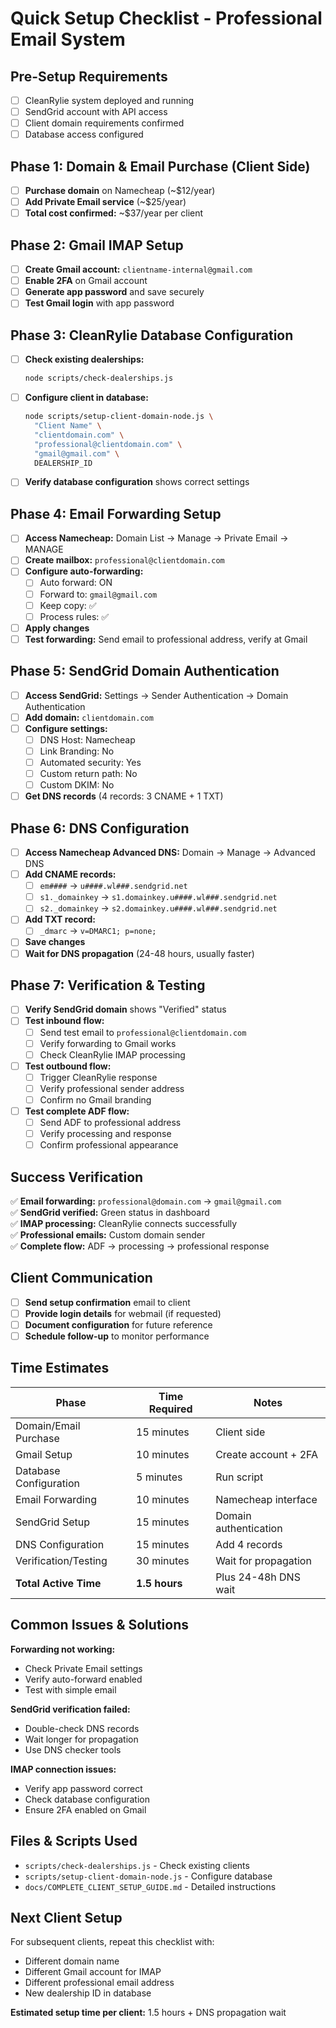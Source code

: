 # Quick Setup Checklist - Professional Email System

## Pre-Setup Requirements

- [ ] CleanRylie system deployed and running
- [ ] SendGrid account with API access
- [ ] Client domain requirements confirmed
- [ ] Database access configured

## Phase 1: Domain & Email Purchase (Client Side)

- [ ] **Purchase domain** on Namecheap (~$12/year)
- [ ] **Add Private Email service** (~$25/year)
- [ ] **Total cost confirmed:** ~$37/year per client

## Phase 2: Gmail IMAP Setup

- [ ] **Create Gmail account:** `clientname-internal@gmail.com`
- [ ] **Enable 2FA** on Gmail account
- [ ] **Generate app password** and save securely
- [ ] **Test Gmail login** with app password

## Phase 3: CleanRylie Database Configuration

- [ ] **Check existing dealerships:**
  ```bash
  node scripts/check-dealerships.js
  ```

- [ ] **Configure client in database:**
  ```bash
  node scripts/setup-client-domain-node.js \
    "Client Name" \
    "clientdomain.com" \
    "professional@clientdomain.com" \
    "gmail@gmail.com" \
    DEALERSHIP_ID
  ```

- [ ] **Verify database configuration** shows correct settings

## Phase 4: Email Forwarding Setup

- [ ] **Access Namecheap:** Domain List → Manage → Private Email → MANAGE
- [ ] **Create mailbox:** `professional@clientdomain.com`
- [ ] **Configure auto-forwarding:**
  - [ ] Auto forward: ON
  - [ ] Forward to: `gmail@gmail.com`
  - [ ] Keep copy: ✅
  - [ ] Process rules: ✅
- [ ] **Apply changes**
- [ ] **Test forwarding:** Send email to professional address, verify at Gmail

## Phase 5: SendGrid Domain Authentication

- [ ] **Access SendGrid:** Settings → Sender Authentication → Domain Authentication
- [ ] **Add domain:** `clientdomain.com`
- [ ] **Configure settings:**
  - [ ] DNS Host: Namecheap
  - [ ] Link Branding: No
  - [ ] Automated security: Yes
  - [ ] Custom return path: No
  - [ ] Custom DKIM: No
- [ ] **Get DNS records** (4 records: 3 CNAME + 1 TXT)

## Phase 6: DNS Configuration

- [ ] **Access Namecheap Advanced DNS:** Domain → Manage → Advanced DNS
- [ ] **Add CNAME records:**
  - [ ] `em####` → `u####.wl###.sendgrid.net`
  - [ ] `s1._domainkey` → `s1.domainkey.u####.wl###.sendgrid.net`
  - [ ] `s2._domainkey` → `s2.domainkey.u####.wl###.sendgrid.net`
- [ ] **Add TXT record:**
  - [ ] `_dmarc` → `v=DMARC1; p=none;`
- [ ] **Save changes**
- [ ] **Wait for DNS propagation** (24-48 hours, usually faster)

## Phase 7: Verification & Testing

- [ ] **Verify SendGrid domain** shows "Verified" status
- [ ] **Test inbound flow:**
  - [ ] Send test email to `professional@clientdomain.com`
  - [ ] Verify forwarding to Gmail works
  - [ ] Check CleanRylie IMAP processing
- [ ] **Test outbound flow:**
  - [ ] Trigger CleanRylie response
  - [ ] Verify professional sender address
  - [ ] Confirm no Gmail branding
- [ ] **Test complete ADF flow:**
  - [ ] Send ADF to professional address
  - [ ] Verify processing and response
  - [ ] Confirm professional appearance

## Success Verification

✅ **Email forwarding:** `professional@domain.com` → `gmail@gmail.com`  
✅ **SendGrid verified:** Green status in dashboard  
✅ **IMAP processing:** CleanRylie connects successfully  
✅ **Professional emails:** Custom domain sender  
✅ **Complete flow:** ADF → processing → professional response  

## Client Communication

- [ ] **Send setup confirmation** email to client
- [ ] **Provide login details** for webmail (if requested)
- [ ] **Document configuration** for future reference
- [ ] **Schedule follow-up** to monitor performance

## Time Estimates

| Phase | Time Required | Notes |
|-------|---------------|-------|
| Domain/Email Purchase | 15 minutes | Client side |
| Gmail Setup | 10 minutes | Create account + 2FA |
| Database Configuration | 5 minutes | Run script |
| Email Forwarding | 10 minutes | Namecheap interface |
| SendGrid Setup | 15 minutes | Domain authentication |
| DNS Configuration | 15 minutes | Add 4 records |
| Verification/Testing | 30 minutes | Wait for propagation |
| **Total Active Time** | **1.5 hours** | Plus 24-48h DNS wait |

## Common Issues & Solutions

**Forwarding not working:**
- Check Private Email settings
- Verify auto-forward enabled
- Test with simple email

**SendGrid verification failed:**
- Double-check DNS records
- Wait longer for propagation
- Use DNS checker tools

**IMAP connection issues:**
- Verify app password correct
- Check database configuration
- Ensure 2FA enabled on Gmail

## Files & Scripts Used

- `scripts/check-dealerships.js` - Check existing clients
- `scripts/setup-client-domain-node.js` - Configure database
- `docs/COMPLETE_CLIENT_SETUP_GUIDE.md` - Detailed instructions

## Next Client Setup

For subsequent clients, repeat this checklist with:
- Different domain name
- Different Gmail account for IMAP
- Different professional email address
- New dealership ID in database

**Estimated setup time per client:** 1.5 hours + DNS propagation wait
